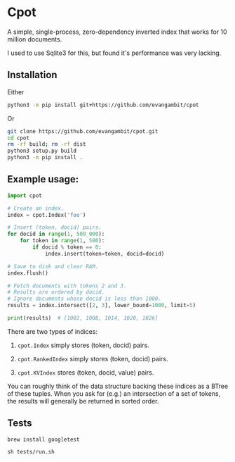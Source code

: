 # Cpot

A simple, single-process, zero-dependency inverted index that works for 10 million documents.

I used to use Sqlite3 for this, but found it's performance was very lacking.

## Installation

Either

```bash
python3 -m pip install git+https://github.com/evangambit/cpot
```

Or

```bash
git clone https://github.com/evangambit/cpot.git
cd cpot
rm -rf build; rm -rf dist
python3 setup.py build
python3 -m pip install .
```

## Example usage:

```python
import cpot

# Create an index.
index = cpot.Index('foo')

# Insert (token, docid) pairs.
for docid in range(1, 500_000):
	for token in range(1, 500):
		if docid % token == 0:
			index.insert(token=token, docid=docid)

# Save to disk and clear RAM.
index.flush()

# Fetch documents with tokens 2 and 3.
# Results are ordered by docid.
# Ignore documents whose docid is less than 1000.
results = index.intersect([2, 3], lower_bound=1000, limit=5)

print(results)  # [1002, 1008, 1014, 1020, 1026]
```

There are two types of indices:

1. `cpot.Index` simply stores (token, docid) pairs.

2. `cpot.RankedIndex` simply stores (token, docid) pairs.

3. `cpot.KVIndex` stores (token, docid, value) pairs.

You can roughly think of the data structure backing these indices as a BTree of these tuples. When you ask for (e.g.) an intersection of a set of tokens, the results will generally be returned in sorted order.

## Tests

```
brew install googletest

sh tests/run.sh
```

